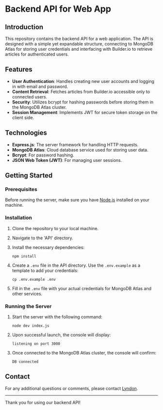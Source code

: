 # Backend API for Web App

## Introduction

This repository contains the backend API for a web application. The API is designed with a simple yet expandable structure, connecting to MongoDB Atlas for storing user credentials and interfacing with Builder.io to retrieve articles for authenticated users.

## Features

- **User Authentication**: Handles creating new user accounts and logging in with email and password.
- **Content Retrieval**: Fetches articles from Builder.io accessible only to connected users.
- **Security**: Utilizes bcrypt for hashing passwords before storing them in the MongoDB Atlas cluster.
- **Session Management**: Implements JWT for secure token storage on the client side.

## Technologies

- **Express.js**: The server framework for handling HTTP requests.
- **MongoDB Atlas**: Cloud database service used for storing user data.
- **Bcrypt**: For password hashing.
- **JSON Web Token (JWT)**: For managing user sessions.

## Getting Started

### Prerequisites

Before running the server, make sure you have [Node.js](https://nodejs.org/) installed on your machine.

### Installation

1. Clone the repository to your local machine.
2. Navigate to the 'API' directory.
3. Install the necessary dependencies:

    ```shell
    npm install
    ```

4. Create a `.env` file in the API directory. Use the `.env.example` as a template to add your credentials:

    ```shell
    cp .env.example .env
    ```

5. Fill in the `.env` file with your actual credentials for MongoDB Atlas and other services.

### Running the Server

1. Start the server with the following command:

    ```shell
    node dev index.js
    ```

2. Upon successful launch, the console will display:

    ```
    listening on port 3000
    ```

3. Once connected to the MongoDB Atlas cluster, the console will confirm:

    ```
    DB connected
    ```

## Contact

For any additional questions or comments, please contact [Lyndon](lyndon.simpson1@gmail.com).

---

Thank you for using our backend API!